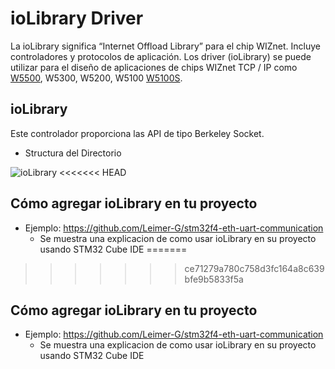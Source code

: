 # ioLibrary Driver
La ioLibrary significa “Internet Offload Library” para el chip WIZnet. Incluye controladores y protocolos de aplicación.
Los driver (ioLibrary) se puede utilizar para el diseño de aplicaciones de chips WIZnet TCP / IP como [W5500](http://wizwiki.net/wiki/doku.php?id=products:w5500:start), W5300, W5200, W5100 [W5100S](http://wizwiki.net/wiki/doku.php?id=products:w5100s:start).

## ioLibrary
Este controlador proporciona las API de tipo Berkeley Socket.
- Structura del Directorio
<!-- ioLibrary pic -->
![ioLibrary](https://user-images.githubusercontent.com/74838411/110692443-50863080-81b4-11eb-863d-3eb237bfe6a2.PNG "ioLibrary")
<<<<<<< HEAD

## Cómo agregar ioLibrary en tu proyecto
  - Ejemplo: https://github.com/Leimer-G/stm32f4-eth-uart-communication
    - Se muestra una explicacion de como usar ioLibrary en su proyecto usando STM32 Cube IDE
=======
>>>>>>> ce71279a780c758d3fc164a8c639bfe9b5833f5a

## Cómo agregar ioLibrary en tu proyecto
  - Ejemplo: https://github.com/Leimer-G/stm32f4-eth-uart-communication
    - Se muestra una explicacion de como usar ioLibrary en su proyecto usando STM32 Cube IDE
